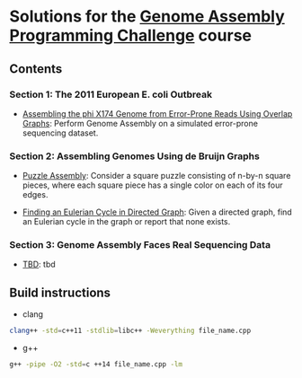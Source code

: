 
# Solutions for the [Genome Assembly Programming Challenge](https://www.coursera.org/learn/assembling-genomes?specialization=data-structures-algorithms) course

## Contents

### Section 1: The 2011 European E. coli Outbreak

* [Assembling the phi X174 Genome from Error-Prone Reads Using Overlap Graphs](https://github.com/olpotkin/ds_and_algos_modern_cpp/blob/master/06-assembling-genomes/week1/phi-x174-error-prone-reads.cpp):
   Perform Genome Assembly on a simulated error-prone sequencing dataset.

### Section 2: Assembling Genomes Using de Bruijn Graphs

* [Puzzle Assembly](https://github.com/olpotkin/ds_and_algos_modern_cpp/blob/master/06-assembling-genomes/week2/01-puzzle-assemply.cpp):
   Consider a square puzzle consisting of n-by-n square pieces, where each square piece has a single color on each of its four edges.

* [Finding an Eulerian Cycle in Directed Graph](https://tbd):
   Given a directed graph, find an Eulerian cycle in the graph or report that none exists.

### Section 3: Genome Assembly Faces Real Sequencing Data

* [TBD](https://tbd):
   tbd

## Build instructions

* clang

```bash
clang++ -std=c++11 -stdlib=libc++ -Weverything file_name.cpp
```

* g++

```bash
g++ -pipe -O2 -std=c ++14 file_name.cpp -lm
```
